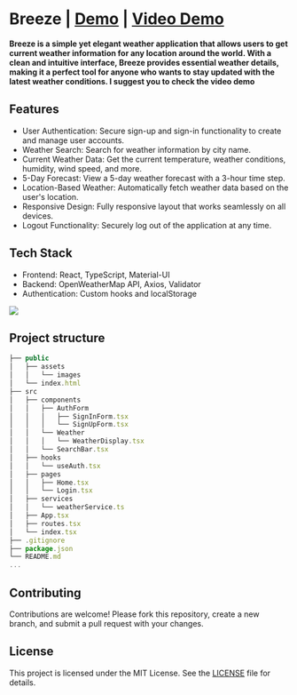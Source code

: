 # Breeze |  [Demo](https://sajjadjavazi.github.io/Weather-Application/ "Demo") | [Video Demo](https://drive.google.com/file/d/1XlXsFwrgB_ibcg5CeXjygVDngz-nRn6e/view?usp=sharing "Video Demo")
**Breeze is a simple yet elegant weather application that allows users to get current weather information for any location around the world. With a clean and intuitive interface, Breeze provides essential weather details, making it a perfect tool for anyone who wants to stay updated with the latest weather conditions.
I suggest you to check the video demo**

## Features
- User Authentication: Secure sign-up and sign-in functionality to create and manage user accounts.
- Weather Search: Search for weather information by city name.
- Current Weather Data: Get the current temperature, weather conditions, humidity, wind speed, and more.
- 5-Day Forecast: View a 5-day weather forecast with a 3-hour time step.
- Location-Based Weather: Automatically fetch weather data based on the user's location.
- Responsive Design: Fully responsive layout that works seamlessly on all devices.
- Logout Functionality: Securely log out of the application at any time.
## Tech Stack
- Frontend: React, TypeScript, Material-UI
- Backend: OpenWeatherMap API, Axios, Validator
- Authentication: Custom hooks and localStorage
 <p align="left">
  <a href="https://skillicons.dev">
    <img src="https://skillicons.dev/icons?i=react,ts,js,vite,html,mui,git,github,npm,vscode&theme=dark" />
  </a>
</p>

## Project structure
```javascript
├── public
│   ├── assets
│   │   └── images
│   └── index.html
├── src
│   ├── components
│   │   ├── AuthForm
│   │   │   ├── SignInForm.tsx
│   │   │   └── SignUpForm.tsx
│   │   └── Weather
│   │   │   └── WeatherDisplay.tsx
│   │   └── SearchBar.tsx
│   ├── hooks
│   │   └── useAuth.tsx
│   ├── pages
│   │   ├── Home.tsx
│   │   └── Login.tsx
│   ├── services
│   │   └── weatherService.ts
│   ├── App.tsx
│   ├── routes.tsx
│   └── index.tsx
├── .gitignore
├── package.json
└── README.md
...
```

## Contributing
Contributions are welcome! Please fork this repository, create a new branch, and submit a pull request with your changes.

## License
This project is licensed under the MIT License. See the [LICENSE](https://github.com/sajjadjavazi/Weather-Application/blob/master/LICENSE "LICENSE") file for details.
